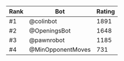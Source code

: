 Rank|Bot|Rating
---|---|---
#1|@colinbot|1891
#2|@OpeningsBot|1648
#3|@pawnrobot|1185
#4|@MinOpponentMoves|731
